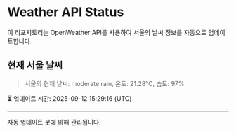 
# Weather API Status

이 리포지토리는 OpenWeather API를 사용하여 서울의 날씨 정보를 자동으로 업데이트합니다.

## 현재 서울 날씨
> 서울의 현재 날씨: moderate rain, 온도: 21.28°C, 습도: 97%

⏳ 업데이트 시간: 2025-09-12 15:29:16 (UTC)

---
자동 업데이트 봇에 의해 관리됩니다.

